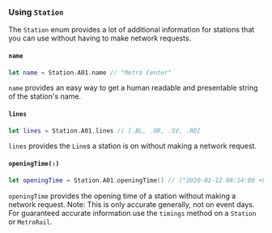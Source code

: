 ### Using `Station`

The `Station` enum provides a lot of additional information for stations that you can use without having to make network requests.

#### `name`

```swift
let name = Station.A01.name // "Metro Center"
```

`name` provides an easy way to get a human readable and presentable string of the station's name.

#### `lines`

```swift
let lines = Station.A01.lines // [.BL, .OR, .SV, .RD]
```

`lines` provides the `Line`s a station is on without making a network request.

#### `openingTime(:)`

```swift
let openingTime = Station.A01.openingTime() // ("2020-01-12 08:14:00 +0000")
```

`openingTime` provides the opening time of a station without making a network request. Note: This is only accurate generally, not on event days. For guaranteed accurate information use the `timings` method on a `Station` or `MetroRail`.
